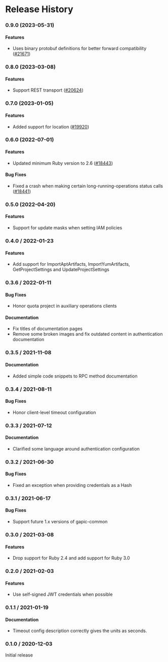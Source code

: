 # Release History

### 0.9.0 (2023-05-31)

#### Features

* Uses binary protobuf definitions for better forward compatibility ([#21671](https://github.com/googleapis/google-cloud-ruby/issues/21671)) 

### 0.8.0 (2023-03-08)

#### Features

* Support REST transport ([#20624](https://github.com/googleapis/google-cloud-ruby/issues/20624)) 

### 0.7.0 (2023-01-05)

#### Features

* Added support for location ([#19920](https://github.com/googleapis/google-cloud-ruby/issues/19920)) 

### 0.6.0 (2022-07-01)

#### Features

* Updated minimum Ruby version to 2.6 ([#18443](https://github.com/googleapis/google-cloud-ruby/issues/18443)) 
#### Bug Fixes

* Fixed a crash when making certain long-running-operations status calls ([#18441](https://github.com/googleapis/google-cloud-ruby/issues/18441)) 

### 0.5.0 (2022-04-20)

#### Features

* Support for update masks when setting IAM policies

### 0.4.0 / 2022-01-23

#### Features

* Add support for ImportAptArtifacts, ImportYumArtifacts, GetProjectSettings and UpdateProjectSettings

### 0.3.6 / 2022-01-11

#### Bug Fixes

* Honor quota project in auxiliary operations clients

#### Documentation

* Fix titles of documentation pages
* Remove some broken images and fix outdated content in authentication documentation

### 0.3.5 / 2021-11-08

#### Documentation

* Added simple code snippets to RPC method documentation

### 0.3.4 / 2021-08-11

#### Bug Fixes

* Honor client-level timeout configuration

### 0.3.3 / 2021-07-12

#### Documentation

* Clarified some language around authentication configuration

### 0.3.2 / 2021-06-30

#### Bug Fixes

* Fixed an exception when providing credentials as a Hash

### 0.3.1 / 2021-06-17

#### Bug Fixes

* Support future 1.x versions of gapic-common

### 0.3.0 / 2021-03-08

#### Features

* Drop support for Ruby 2.4 and add support for Ruby 3.0

### 0.2.0 / 2021-02-03

#### Features

* Use self-signed JWT credentials when possible

### 0.1.1 / 2021-01-19

#### Documentation

* Timeout config description correctly gives the units as seconds.

### 0.1.0 / 2020-12-03

Initial release
